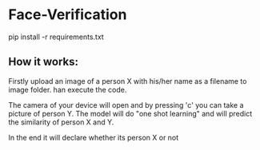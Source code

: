 # Face-Verification
pip install -r requirements.txt

## How it works:

Firstly upload an image of a person X with his/her name as a filename to image folder. 
han execute the code.

The camera of your device will open and by pressing 'c' you can take a picture of person Y.
The model will do "one shot learning" and will predict the similarity of person X and Y.

In the end it will declare whether its person X or not
